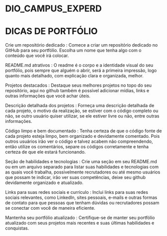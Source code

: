 # DIO_CAMPUS_EXPERD


# DICAS DE PORTFÓLIO

Crie um repositório dedicado : Comece a criar um repositório dedicado no GitHub para seu portfólio. Escolha um nome que tenha algo com o conteúdo que você irá colocar.

README.md atrativos : O readme é o corpo e a identidade visual do seu portfólio, pois sempre que alguém o abrir, será a primeira impressão, logo quanto mais detalhado, com explicação clara e organizada, melhor.

Projetos destacados : Destaque seus melhores projetos no topo do seu repositório, aqui no github também é possível adicionar mídias, links e outras informações que você achar úteis.

Descrição detalhada dos projetos : Forneça uma descrição detalhada de cada projeto, o motivo da realização, se estiver com o código completo ou não, se outro usuário quiser utilizar, se ele estiver livre ou não, entre outras informações.

Código limpo e bem documentado : Tenha certeza de que o código fonte de cada projeto esteja limpo, bem organizado e devidamente comentado. Pois outros usuários irão ver o código e talvez acabem não compreendendo, então utilize os comentários, separe os códigos corretamente e tenha certeza de que ele estará funcionando.

Seção de habilidades e tecnologias : Crie uma seção em seu README.md ou em um arquivo separado para listar suas habilidades e tecnologias com as quais você trabalha, possivelmente recrutadores ou até mesmo usuários que possam te indicar, irão ver suas competências, deixe seu github devidamente organizado e atualizado.

Links para suas redes sociais e currículo : Inclui links para suas redes sociais relevantes, como LinkedIn, sites pessoais, e-mails e outras formas de contato para que pessoas que tenham dúvidas ou recrutadores possam se conectar com você de maneira eficiente.

Mantenha seu portfólio atualizado : Certifique-se de manter seu portfólio atualizado com seus projetos mais recentes e suas últimas habilidades e conquistas.
